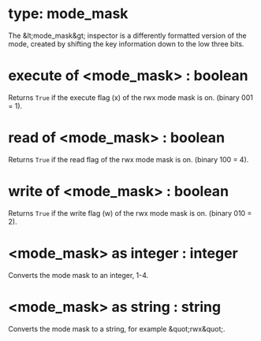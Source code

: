 # type: mode_mask

The &amp;lt;mode_mask&amp;gt; inspector is a differently formatted version of the mode, created by shifting the key information down to the low three bits.

# execute of &lt;mode_mask&gt; : boolean

Returns `True` if the execute flag (x) of the rwx mode mask is on. (binary 001 = 1).

# read of &lt;mode_mask&gt; : boolean

Returns `True` if the read flag of the rwx mode mask is on. (binary 100 = 4).

# write of &lt;mode_mask&gt; : boolean

Returns `True` if the write flag (w) of the rwx mode mask is on. (binary 010 = 2).

# &lt;mode_mask&gt; as integer : integer

Converts the mode mask to an integer, 1-4.

# &lt;mode_mask&gt; as string : string

Converts the mode mask to a string, for example &amp;quot;rwx&amp;quot;.
